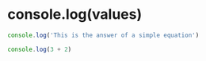 # console.log(values)

```javascript runnable
console.log('This is the answer of a simple equation')

console.log(3 + 2)
```

